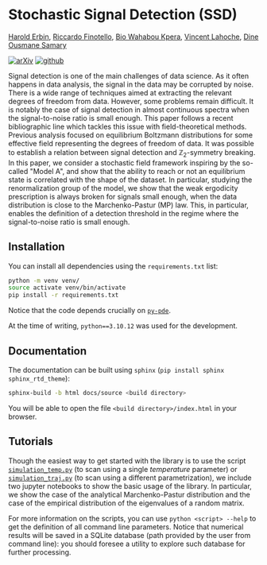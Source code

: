 # Stochastic Signal Detection (SSD)

[Harold Erbin](mailto:harold.erbin@cea.fr), [Riccardo Finotello](mailto:riccardo.finotello@cea.fr), [Bio Wahabou Kpera](mailto:wahaboukpera@gmail.com), [Vincent Lahoche](mailto:vincent.lahoche@cea.fr), [Dine Ousmane Samary](mailto:dine.ousmanesamary@cipma.uac.bj)

[![arXiv](https://img.shields.io/badge/arxiv-2023.07499-red)](https://arxiv.org/abs/2310.07499)
[![github](https://img.shields.io/badge/github-stochastic--signal--detection-blue?logo=github)](https://github.com/thesfinox/stochastic-signal-detection)

Signal detection is one of the main challenges of data science.
As it often happens in data analysis, the signal in the data may be corrupted by noise.
There is a wide range of techniques aimed at extracting the relevant degrees of freedom from data.
However, some problems remain difficult.
It is notably the case of signal detection in almost continuous spectra when the signal-to-noise ratio is small enough.
This paper follows a recent bibliographic line which tackles this issue with field-theoretical methods.
Previous analysis focused on equilibrium Boltzmann distributions for some effective field representing the degrees of freedom of data.
It was possible to establish a relation between signal detection and $`\mathbb{Z}_2`$-symmetry breaking.
In this paper, we consider a stochastic field framework inspiring by the so-called "Model A", and show that the ability to reach or not an equilibrium state is correlated with the shape of the dataset.
In particular, studying the renormalization group of the model, we show that the weak ergodicity prescription is always broken for signals small enough, when the data distribution is close to the Marchenko-Pastur (MP) law.
This, in particular, enables the definition of a detection threshold in the regime where the signal-to-noise ratio is small enough.

## Installation

You can install all dependencies using the `requirements.txt` list:

```bash
python -m venv venv/
source activate venv/bin/activate
pip install -r requirements.txt
```

Notice that the code depends crucially on [`py-pde`](https://py-pde.readthedocs.io/en/latest/).

At the time of writing, `python==3.10.12` was used for the development.

## Documentation

The documentation can be built using `sphinx` (`pip install sphinx sphinx_rtd_theme`):

```bash
sphinx-build -b html docs/source <build directory>
```

You will be able to open the file `<build directory>/index.html` in your browser.

## Tutorials

Though the easiest way to get started with the library is to use the script [`simulation_temp.py`](./simulation_temp.py) (to scan using a single _temperature_ parameter) or [`simulation_traj.py`](./simulation_traj.py) (to scan using a different parametrization), we include two jupyter notebooks to show the basic usage of the library. In particular, we show the case of the analytical Marchenko-Pastur distribution and the case of the empirical distribution of the eigenvalues of a random matrix.

For more information on the scripts, you can use ``python <script> --help`` to get the definition of all command line parameters. Notice that numerical results will be saved in a SQLite database (path provided by the user from command line): you should foresee a utility to explore such database for further processing.
